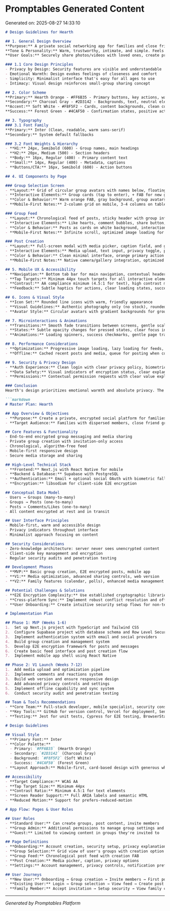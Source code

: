 # Promptables Generated Content

Generated on: 2025-08-27 14:33:10

```markdown
# Design Guidelines for Hearth

## 1. General Design Overview
**Purpose:** A private social networking app for families and close friends to share moments securely without data mining or advertising. End-to-end encryption ensures only intended recipients see content.
**Tone & Personality:** Warm, trustworthy, intimate, and simple. Feels like a digital family hearth rather than a social media platform.
**User Goals:** Securely share photos/videos with loved ones, create private groups for different circles, maintain genuine connections without algorithmic interference.

### 1.1 Core Design Principles
- Privacy by Design: Security features are visible and understandable
- Emotional Warmth: Design evokes feelings of closeness and comfort
- Simplicity: Minimalist interface that's easy for all ages to use
- Intimacy: Visual design reinforces small-group sharing concept

## 2. Color Scheme
**Primary:** Hearth Orange - #FF6B35 - Primary buttons, key actions, warmth indicator
**Secondary:** Charcoal Gray - #2D3142 - Backgrounds, text, neutral elements
**Accent:** Soft White - #F8F5F2 - Cards, content backgrounds, clean contrast
**Success:** Forest Green - #4CAF50 - Confirmation states, positive actions

## 3. Typography
### 3.1 Font Family
**Primary:** Inter (Clean, readable, warm sans-serif)
**Secondary:** System default fallbacks

### 3.2 Font Weights & Hierarchy
- **H1:** 24px, Semibold (600) - Group names, main headings
- **H2:** 20px, Medium (500) - Section headers
- **Body:** 16px, Regular (400) - Primary content text
- **Small:** 14px, Regular (400) - Metadata, captions
- **Buttons/CTA:** 16px, Semibold (600) - Action buttons

## 4. UI Components by Page

### Group Selection Screen
- **Layout:** Grid of circular group avatars with names below, floating action button for creating new groups
- **Interactive Elements:** Group cards (tap to enter), + FAB for new group creation
- **Color & Behavior:** Warm orange FAB, gray background, group avatars use warm palette
- **Mobile-First Notes:** 2-column grid on mobile, 3-4 columns on tablet

### Group Feed
- **Layout:** Chronological feed of posts, sticky header with group info and options
- **Interactive Elements:** Like hearts, comment bubbles, share button, new post FAB
- **Color & Behavior:** Posts as cards on white background, interactions use orange accents
- **Mobile-First Notes:** Infinite scroll, optimized image loading for mobile data

### Post Creation
- **Layout:** Full-screen modal with media picker, caption field, and group selection
- **Interactive Elements:** Media upload, text input, privacy toggle, post button
- **Color & Behavior:** Clean minimal interface, orange primary action button
- **Mobile-First Notes:** Native camera/gallery integration, optimized for mobile workflows

## 5. Mobile UX & Accessibility
- **Navigation:** Bottom tab bar for main navigation, contextual headers
- **Tap Targets:** Minimum 44px touch targets for all interactive elements
- **Contrast:** AA compliance minimum (4.5:1 for text), high contrast mode support
- **Feedback:** Subtle haptics for actions, clear loading states, success confirmations

## 6. Icons & Visual Style
- **Icon Set:** Rounded line icons with warm, friendly appearance
- **Visual Guidelines:** Authentic photography only (no stock), rounded corners on all containers
- **Avatar Style:** Circular avatars with gradient backgrounds for groups without images

## 7. Microinteractions & Animations
- **Transitions:** Smooth fade transitions between screens, gentle scale animations
- **States:** Subtle opacity changes for pressed states, clear focus indicators
- **Animations:** Loading spinners, success checkmarks, gentle page transitions

## 8. Performance Considerations
- **Optimization:** Progressive image loading, lazy loading for feeds, optimized asset delivery
- **Offline:** Cached recent posts and media, queue for posting when connection resumes

## 9. Security & Privacy Design
- **Auth Experience:** Clean login with clear privacy policy, biometric authentication options
- **Data Safety:** Visual indicators of encryption status, clear explanations of privacy features
- **Permissions:** Contextual permission requests with clear value explanations

### Conclusion
Hearth's design prioritizes emotional warmth and absolute privacy. The interface should feel like a digital extension of family gatherings—comfortable, secure, and free from the performative pressure of public social media. Every design decision reinforces trust and intimacy.

```markdown
# Master Plan: Hearth

## App Overview & Objectives
- **Purpose:** Create a private, encrypted social platform for families and close friends to share moments without data mining or advertising
- **Target Audience:** Families with dispersed members, close friend groups, privacy-conscious individuals seeking authentic connection

## Core Features & Functionality
- End-to-end encrypted group messaging and media sharing
- Private group creation with invitation-only access
- Chronological, algorithm-free feed
- Mobile-first responsive design
- Secure media storage and sharing

## High-Level Technical Stack
- **Frontend:** Next.js with React Native for mobile
- **Backend & Database:** Supabase with PostgreSQL
- **Authentication:** Email + optional social OAuth with biometric fallback
- **Encryption:** libsodium for client-side E2E encryption

## Conceptual Data Model
- Users → Groups (many-to-many)
- Groups → Posts (one-to-many)
- Posts → Comments/Likes (one-to-many)
- All content encrypted at rest and in transit

## User Interface Principles
- Mobile-first, warm and accessible design
- Privacy indicators throughout interface
- Minimalist approach focusing on content

## Security Considerations
- Zero-knowledge architecture: server never sees unencrypted content
- Client-side key management and encryption
- Regular security audits and penetration testing

## Development Phases
- **MVP:** Basic group creation, E2E encrypted posts, mobile app
- **V1:** Media optimization, advanced sharing controls, web version
- **V2:** Family features (calendar, polls), enhanced media management

## Potential Challenges & Solutions
- **E2E Encryption Complexity:** Use established cryptographic libraries with thorough testing
- **Cross-platform Sync:** Implement robust conflict resolution and offline-first design
- **User Onboarding:** Create intuitive security setup flows for non-technical users
```

```markdown
# Implementation Plan

## Phase 1: MVP (Weeks 1-6)
1.  Set up Next.js project with TypeScript and Tailwind CSS
2.  Configure Supabase project with database schema and Row Level Security
3.  Implement authentication system with email and social providers
4.  Build group creation and management system
5.  Develop E2E encryption framework for posts and messages
6.  Create basic feed interface and post creation flow
7.  Implement mobile app shell using React Native

## Phase 2: V1 Launch (Weeks 7-12)
1.  Add media upload and optimization pipeline
2.  Implement comments and reactions system
3.  Build web version and ensure responsive design
4.  Add advanced privacy controls and settings
5.  Implement offline capability and sync system
6.  Conduct security audit and penetration testing

## Team & Tools Recommendations
- **Core Team:** Full-stack developer, mobile specialist, security consultant
- **Key Tools:** GitHub for version control, Vercel for deployment, Sentry for error tracking
- **Testing:** Jest for unit tests, Cypress for E2E testing, BrowserStack for cross-device testing
```

```markdown
# Design Guidelines

## Visual Style
- **Primary Font:** Inter
- **Color Palette:**
  - Primary: `#FF6B35` (Hearth Orange)
  - Secondary: `#2D3142` (Charcoal Gray)
  - Background: `#F8F5F2` (Soft White)
  - Success: `#4CAF50` (Forest Green)
- **Layout Approach:** Mobile-first, card-based design with generous whitespace

## Accessibility
- **Target Compliance:** WCAG AA
- **Tap Target Size:** Minimum 44px
- **Contrast Ratio:** Minimum 4.5:1 for text elements
- **Screen Reader Support:** Full ARIA labels and semantic HTML
- **Reduced Motion:** Support for prefers-reduced-motion
```

```markdown
# App Flow: Pages & User Roles

## User Roles
- **Standard User:** Can create groups, post content, invite members
- **Group Admin:** Additional permissions to manage group settings and members
- **Guest:** Limited to viewing content in groups they're invited to

## Page Definitions
- **Onboarding:** Account creation, security setup, privacy explanation
- **Group Selection:** Grid view of user's groups with creation option
- **Group Feed:** Chronological post feed with creation FAB
- **Post Creation:** Media picker, caption, privacy options
- **Settings:** Account management, privacy controls, notification preferences

## User Journeys
- **New User:** Onboarding → Group creation → Invite members → First post
- **Existing User:** Login → Group selection → View feed → Create post
- **Family Member:** Accept invitation → Setup security → View family content → Engage with posts
```

---
*Generated by Promptables Platform*
